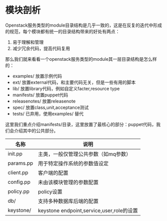 # 模块剖析

Openstack服务类型的module目录结构是几乎一致的，这是在反复的迭代中形成的规范，每个模块都有统一的目录结构带来的好处有两点：
1. 易于理解和管理
2. 减少冗余代码，提高代码复用

那么我们就来看看一个openstack服务类型的module其一层目录结构是怎么样的：

* examples/      放置示例代码   
* ext/           放置external代码，和主要代码无关，但是一些有用的脚本
* lib/           放置library代码，例如自定义facter,resource type
* manifests/     放置puppet代码
* releasenotes/  放置releasenote
* spec/          放置class,unit,acceptance测试
* tests/         已弃用，使用examples/ 替代


这里我们重点介绍manifests/目录，这里放置了最核心的部分：puppet代码，我们会介绍其中的公共部分。

| 名称 | 说明 |
| -- | -- |
| init.pp | 主类，一般仅管理公共参数（如mq参数） |
| params.pp | 用于特定操作系统的参数值设定 |
| client.pp | 客户端的配置 |
| config.pp | 未由该模块管理的参数配置 |
| policy.pp | policy设置 |
| db/ | 支持多种数据库后端的配置 |
| keystone/ | keystone endpoint,service,user,role的设置 |

